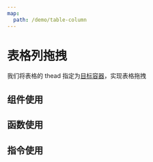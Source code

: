 ```yaml
---
map:
  path: /demo/table-column
---
```

# 表格列拖拽

我们将表格的 thead 指定为[目标容器](../target-container/)，实现表格拖拽

## 组件使用

<demo src="./demo.vue"
title="使用组件完成表格列排序"
desc="拖拽表头进行列排序">
</demo>

## 函数使用
<demo src="./function.vue"
title="使用函数完成表格列排序"
desc="拖拽表头进行列排序">
</demo>


## 指令使用
<demo src="./directive.vue"
title="使用指令完成表格列排序"
desc="拖拽表头进行列排序">
</demo>
